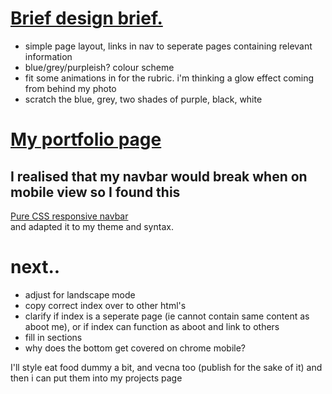 <!-- #### <ins>Notes and ref for assignment</ins>

# <ins>Design Brief</ins>

I want the page to flow seamlessly from top to bottom, but still have separate 'page' elements, so you can scroll down the whole thing and see animations and images but also useable links straight to my work history/skills, and contact info.

I imagine rounded edges and reasonably translucent buttons. Not iOS round maybe more windows XP, or youtube/amazon prime video. And translucent enough to be noticeable that there's a button, but not be an obvious __THIS IS A BUTTON__

## <ins>Colours</ins>

___Light mode___
- I'm thinking light muted summery with one or two obvious contrasts for text.

___Dark mode___
- Bladerunner/Night City cyberpunk vibes, neons, chrome and black (this might not work)


## css only carousel found here https://css-tricks.com/css-only-carousel/
- didnt end up using this(a little complicated for me at this stage), its a great idea though.
<br><br><br>

# After misunderstanding the assignment, I'll start again from here.
<p>Ignore the above, I'm big dumb. That will still stand for my eventual portfolio page (maybe. this might end up looking more professional)</p><br> -->

# <ins>Brief design brief.</ins>

- simple page layout, links in nav to seperate pages containing relevant information
- blue/grey/purpleish? colour scheme
- fit some animations in for the rubric. i'm thinking a glow effect coming from behind my photo
- scratch the blue, grey, two shades of purple, black, white




# [My portfolio page](https://dom-andrewartha-portfolio.netlify.app/contact)


## I realised that my navbar would break when on mobile view so I found this
[Pure CSS responsive navbar](https://codepen.io/jo_Geek/pen/xgbaEr)  
and adapted it to my theme and syntax.


# next..
- adjust for landscape mode
- copy correct index over to other html's
- clarify if index is a seperate page (ie cannot contain same content as aboot me), or if index can function as aboot and link to others
- fill in sections
- why does the bottom get covered on chrome mobile?

I'll style eat food dummy a bit, and vecna too (publish for the sake of it) and then i can put them into my projects page